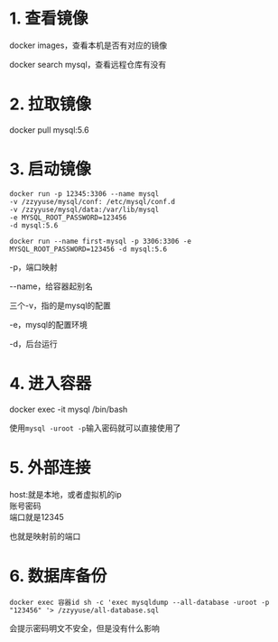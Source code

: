 # 1. 查看镜像
docker  images，查看本机是否有对应的镜像

docker search mysql，查看远程仓库有没有

# 2. 拉取镜像

docker pull mysql:5.6

# 3. 启动镜像

```
docker run -p 12345:3306 --name mysql 
-v /zzyyuse/mysql/conf: /etc/mysql/conf.d 
-v /zzyyuse/mysql/data:/var/lib/mysql
-e MYSQL_ROOT_PASSWORD=123456
-d mysql:5.6
```
```
docker run --name first-mysql -p 3306:3306 -e MYSQL_ROOT_PASSWORD=123456 -d mysql:5.6
```


-p，端口映射

--name，给容器起别名

三个-v，指的是mysql的配置

-e，mysql的配置环境

-d，后台运行

# 4. 进入容器

docker exec -it mysql /bin/bash

使用`mysql -uroot -p`输入密码就可以直接使用了

# 5. 外部连接

host:就是本地，或者虚拟机的ip
<br/>
账号密码
<br/>
端口就是12345

也就是映射前的端口

 # 6. 数据库备份

 ```
docker exec 容器id sh -c 'exec mysqldump --all-database -uroot -p "123456" '> /zzyyuse/all-database.sql
 ```
 会提示密码明文不安全，但是没有什么影响